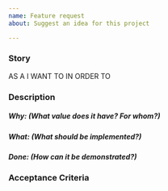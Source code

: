 ```yaml
---
name: Feature request
about: Suggest an idea for this project

---
```


### Story

AS A
I WANT TO
IN ORDER TO

### Description

##### Why: (What value does it have? For whom?)
##### What: (What should be implemented?)
##### Done: (How can it be demonstrated?)

### Acceptance Criteria

